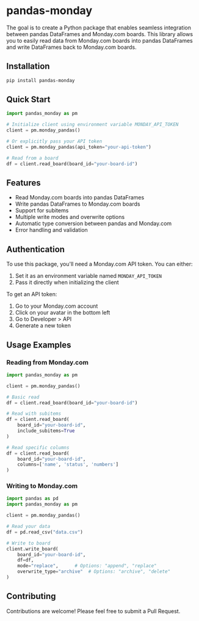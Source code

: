 # pandas-monday

The goal is to create a Python package that enables seamless integration between pandas DataFrames and Monday.com boards. This library allows you to easily read data from Monday.com boards into pandas DataFrames and write DataFrames back to Monday.com boards.

## Installation

```bash
pip install pandas-monday
```

## Quick Start

```python
import pandas_monday as pm

# Initialize client using environment variable MONDAY_API_TOKEN
client = pm.monday_pandas()

# Or explicitly pass your API token
client = pm.monday_pandas(api_token="your-api-token")

# Read from a board
df = client.read_board(board_id="your-board-id")
```

## Features

- Read Monday.com boards into pandas DataFrames
- Write pandas DataFrames to Monday.com boards
- Support for subitems
- Multiple write modes and overwrite options
- Automatic type conversion between pandas and Monday.com
- Error handling and validation

## Authentication

To use this package, you'll need a Monday.com API token. You can either:

1. Set it as an environment variable named `MONDAY_API_TOKEN`
2. Pass it directly when initializing the client

To get an API token:
1. Go to your Monday.com account
2. Click on your avatar in the bottom left
3. Go to Developer > API
4. Generate a new token

## Usage Examples

### Reading from Monday.com

```python
import pandas_monday as pm

client = pm.monday_pandas()

# Basic read
df = client.read_board(board_id="your-board-id")

# Read with subitems
df = client.read_board(
    board_id="your-board-id",
    include_subitems=True
)

# Read specific columns
df = client.read_board(
    board_id="your-board-id",
    columns=['name', 'status', 'numbers']
)
```

### Writing to Monday.com

```python
import pandas as pd
import pandas_monday as pm

client = pm.monday_pandas()

# Read your data
df = pd.read_csv("data.csv")

# Write to board
client.write_board(
    board_id="your-board-id",
    df=df,
    mode="replace",      # Options: "append", "replace"
    overwrite_type="archive"  # Options: "archive", "delete"
)
```

## Contributing

Contributions are welcome! Please feel free to submit a Pull Request.
